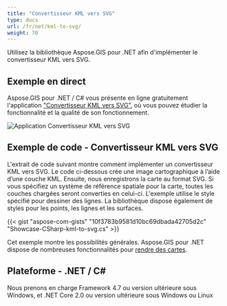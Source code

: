 ```yaml
---
title: "Convertisseur KML vers SVG"
type: docs
url: /fr/net/kml-to-svg/
weight: 70
---
```


Utilisez la bibliothèque Aspose.GIS pour .NET afin d'implémenter le convertisseur KML vers SVG.

## **Exemple en direct**

Aspose.GIS pour .NET / C# vous présente en ligne gratuitement l'application ["Convertisseur KML vers SVG"](https://products.aspose.app/gis/viewer/kml-to-svg), où vous pouvez étudier la fonctionnalité et la qualité de son fonctionnement.

![Application Convertisseur KML vers SVG](viewer.png)

## **Exemple de code - Convertisseur KML vers SVG**

L'extrait de code suivant montre comment implémenter un convertisseur KML vers SVG. Le code ci-dessous crée une image cartographique à l’aide d’une couche KML. Ensuite, nous enregistrons la carte au format SVG. Si vous spécifiez un système de référence spatiale pour la carte, toutes les couches chargées seront converties en celui-ci.
L'exemple utilise le style spécifié pour dessiner des lignes. La bibliothèque dispose également de styles pour les points, les lignes et les surfaces.

{{< gist "aspose-com-gists" "10f3783b9581d10bc69dbada42705d2c" "Showcase-CSharp-kml-to-svg.cs" >}}

Cet exemple montre les possibilités générales. Aspose.GIS pour .NET dispose de nombreuses fonctionnalités pour [rendre des cartes](https://docs.aspose.com/gis/net/map-rendering/).

## **Plateforme - .NET / C#**

Nous prenons en charge Framework 4.7 ou version ultérieure sous Windows, et .NET Core 2.0 ou version ultérieure sous Windows ou Linux
